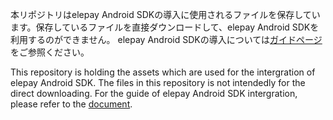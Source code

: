 本リポジトリはelepay Android SDKの導入に使用されるファイルを保存しています。保存しているファイルを直接ダウンロードして、elepay Android SDKを利用するのができません。
elepay Android SDKの導入については[ガイドページ](https://developer.elepay.io/docs/android-sdk)をご参照ください。

This repository is holding the assets which are used for the intergration of elepay Android SDK. The files in this repository is not intendedly for the direct downloading.
For the guide of elepay Android SDK intergration, please refer to the [document](https://developer.elepay.io/docs/android-sdk).

